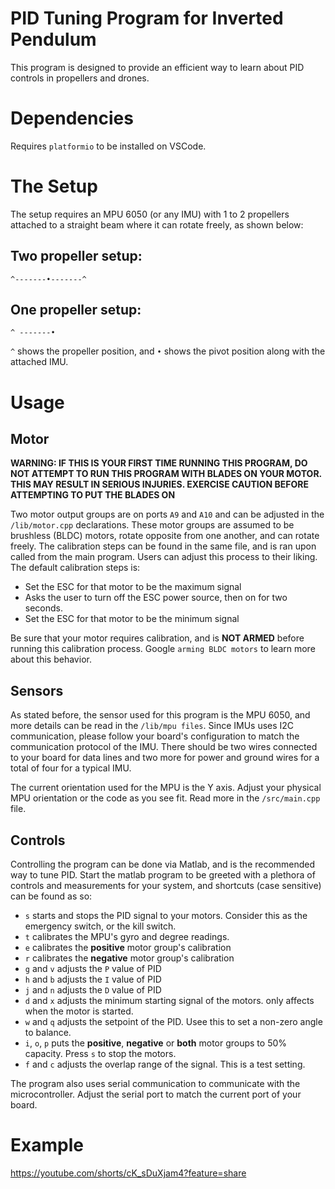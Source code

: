 # PID Tuning Program for Inverted Pendulum

This program is designed to provide an efficient way to learn about PID controls in propellers and drones.

# Dependencies

Requires `platformio` to be installed on VSCode.


# The Setup

The setup requires an MPU 6050 (or any IMU) with 1 to 2 propellers attached to a straight beam where it can rotate freely, as shown below:

## Two propeller setup:

`^-------•-------^`

## One propeller setup:

`^ -------•`

`^` shows the propeller position, and `•` shows the pivot position along with the attached IMU.

# Usage

## Motor

**WARNING: IF THIS IS YOUR FIRST TIME RUNNING THIS PROGRAM, DO NOT ATTEMPT TO RUN THIS PROGRAM WITH BLADES ON YOUR MOTOR. THIS MAY RESULT IN SERIOUS INJURIES. EXERCISE CAUTION BEFORE ATTEMPTING TO PUT THE BLADES ON**

Two motor output groups are on ports `A9` and `A10` and can be adjusted in the `/lib/motor.cpp` declarations. These motor groups are assumed to be brushless (BLDC) motors, rotate opposite from one another, and can rotate freely. The calibration steps can be found in the same file, and is ran upon called from the main program. Users can adjust this process to their liking. The default calibration steps is:

- Set the ESC for that motor to be the maximum signal
- Asks the user to turn off the ESC power source, then on for two seconds.
- Set the ESC for that motor to be the minimum signal

Be sure that your motor requires calibration, and is **NOT ARMED** before running this calibration process. Google `arming BLDC motors` to learn more about this behavior.

## Sensors

As stated before, the sensor used for this program is the MPU 6050, and more details can be read in the `/lib/mpu files`. Since IMUs uses I2C communication, please follow your board's configuration to match the communication protocol of the IMU. There should be two wires connected to your board for data lines and two more for power and ground wires for a total of four for a typical IMU.

The current orientation used for the MPU is the Y axis. Adjust your physical MPU orientation or the code as you see fit. Read more in the `/src/main.cpp` file.

## Controls

Controlling the program can be done via Matlab, and is the recommended way to tune PID. Start the matlab program to be greeted with a plethora of controls and measurements for your system, and shortcuts (case sensitive) can be found as so:

-   `s` starts and stops the PID signal to your motors. Consider this as the emergency switch, or the kill switch.
-   `t` calibrates the MPU's gyro and degree readings.
-   `e` calibrates the __positive__ motor group's calibration
-   `r` calibrates the __negative__ motor group's calibration
-   `g` and `v` adjusts the `P` value of PID
-   `h` and `b` adjusts the `I` value of PID
-   `j` and `n` adjusts the `D` value of PID
-   `d` and `x` adjusts the minimum starting signal of the motors. only affects when the motor is started.
-   `w` and `q` adjusts the setpoint of the PID. Usee this to set a non-zero angle to balance.
-   `i`, `o`, `p` puts the __positive__, __negative__ or __both__ motor groups to 50% capacity. Press `s` to stop the motors.
-   `f` and `c` adjusts the overlap range of the signal. This is a test setting.

The program also uses serial communication to communicate with the microcontroller. Adjust the serial port to match the current port of your board.

# Example

https://youtube.com/shorts/cK_sDuXjam4?feature=share

